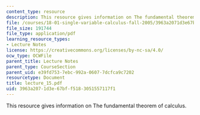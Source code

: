```yaml
---
content_type: resource
description: This resource gives information on The fundamental theorem of calculus.
file: /courses/18-01-single-variable-calculus-fall-2005/3963a2071d3e67bff5183051557117f1_lecture_15.pdf
file_size: 191744
file_type: application/pdf
learning_resource_types:
- Lecture Notes
license: https://creativecommons.org/licenses/by-nc-sa/4.0/
ocw_type: OCWFile
parent_title: Lecture Notes
parent_type: CourseSection
parent_uid: e39fd753-7ebc-992a-0607-7dcfca9c7202
resourcetype: Document
title: lecture_15.pdf
uid: 3963a207-1d3e-67bf-f518-3051557117f1
---
```

This resource gives information on The fundamental theorem of calculus.